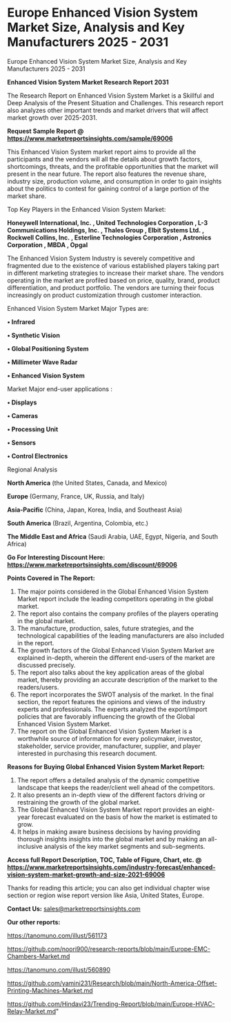 # Europe Enhanced Vision System Market Size, Analysis and Key Manufacturers 2025 - 2031
Europe Enhanced Vision System Market Size, Analysis and Key Manufacturers 2025 - 2031

<strong>Enhanced Vision System Market Research Report 2031</strong>

The Research Report on Enhanced Vision System Market is a Skillful and Deep Analysis of the Present Situation and Challenges. This research report also analyzes other important trends and market drivers that will affect market growth over 2025-2031.

<strong>Request Sample Report @ <a href=https://www.marketreportsinsights.com/sample/69006>https://www.marketreportsinsights.com/sample/69006</a></strong>

This Enhanced Vision System market report aims to provide all the participants and the vendors will all the details about growth factors, shortcomings, threats, and the profitable opportunities that the market will present in the near future. The report also features the revenue share, industry size, production volume, and consumption in order to gain insights about the politics to contest for gaining control of a large portion of the market share.

Top Key Players in the Enhanced Vision System Market:

<strong>Honeywell International, Inc. , United Technologies Corporation , L-3 Communications Holdings, Inc. , Thales Group , Elbit Systems Ltd. , Rockwell Collins, Inc. , Esterline Technologies Corporation , Astronics Corporation , MBDA , Opgal</strong>

The Enhanced Vision System Industry is severely competitive and fragmented due to the existence of various established players taking part in different marketing strategies to increase their market share. The vendors operating in the market are profiled based on price, quality, brand, product differentiation, and product portfolio. The vendors are turning their focus increasingly on product customization through customer interaction.

Enhanced Vision System Market Major Types are:

<strong>• Infrared

• Synthetic Vision

• Global Positioning System

• Millimeter Wave Radar

• Enhanced Vision System</strong>

Market Major end-user applications :

<strong>• Displays 

• Cameras 

• Processing Unit 

• Sensors 

• Control Electronics</strong>

Regional Analysis

</u><strong><b>North America</b></strong> (the United States, Canada, and Mexico)

<strong><b>Europe </b></strong>(Germany, France, UK, Russia, and Italy)

<strong><b>Asia-Pacific</b></strong> (China, Japan, Korea, India, and Southeast Asia)

<strong><b>South America</b></strong> (Brazil, Argentina, Colombia, etc.)

<strong><b>The Middle East and Africa</b></strong> (Saudi Arabia, UAE, Egypt, Nigeria, and South Africa)

<strong>Go For Interesting Discount Here: <a href=https://www.marketreportsinsights.com/discount/69006>https://www.marketreportsinsights.com/discount/69006</a></strong>

<strong>Points Covered in The Report:</strong>
<ol>
  <li>The major points considered in the Global Enhanced Vision System Market report include the leading competitors operating in the global market.</li>
  <li>The report also contains the company profiles of the players operating in the global market.</li>
  <li>The manufacture, production, sales, future strategies, and the technological capabilities of the leading manufacturers are also included in the report.</li>
  <li>The growth factors of the Global Enhanced Vision System Market are explained in-depth, wherein the different end-users of the market are discussed precisely.</li>
  <li>The report also talks about the key application areas of the global market, thereby providing an accurate description of the market to the readers/users.</li>
  <li>The report incorporates the SWOT analysis of the market. In the final section, the report features the opinions and views of the industry experts and professionals. The experts analyzed the export/import policies that are favorably influencing the growth of the Global Enhanced Vision System Market.</li>
  <li>The report on the Global Enhanced Vision System Market is a worthwhile source of information for every policymaker, investor, stakeholder, service provider, manufacturer, supplier, and player interested in purchasing this research document.</li>
</ol>
<strong>Reasons for Buying Global Enhanced Vision System Market Report:</strong>

<ol>
  <li>The report offers a detailed analysis of the dynamic competitive landscape that keeps the reader/client well ahead of the competitors.</li>
  <li>It also presents an in-depth view of the different factors driving or restraining the growth of the global market.</li>
  <li>The Global Enhanced Vision System Market report provides an eight-year forecast evaluated on the basis of how the market is estimated to grow.</li>
  <li>It helps in making aware business decisions by having providing thorough insights insights into the global market and by making an all-inclusive analysis of the key market segments and sub-segments.</li>
</ol>
<strong>Access full Report Description, TOC, Table of Figure, Chart, etc. @ <a href=https://www.marketreportsinsights.com/industry-forecast/enhanced-vision-system-market-growth-and-size-2021-69006>https://www.marketreportsinsights.com/industry-forecast/enhanced-vision-system-market-growth-and-size-2021-69006</a></strong>


Thanks for reading this article; you can also get individual chapter wise section or region wise report version like Asia, United States, Europe.

<strong>Contact Us:</strong>
sales@marketreportsinsights.com

<strong>Our other reports:</strong>

<a href=https://tanomuno.com/illust/561173>https://tanomuno.com/illust/561173</a>

<a href=https://github.com/noori900/research-reports/blob/main/Europe-EMC-Chambers-Market.md>https://github.com/noori900/research-reports/blob/main/Europe-EMC-Chambers-Market.md</a>

<a href=https://tanomuno.com/illust/560890>https://tanomuno.com/illust/560890</a>

<a href=https://github.com/yamini231/Research/blob/main/North-America-Offset-Printing-Machines-Market.md>https://github.com/yamini231/Research/blob/main/North-America-Offset-Printing-Machines-Market.md</a>

<a href=https://github.com/Hindavi23/Trending-Report/blob/main/Europe-HVAC-Relay-Market.md>https://github.com/Hindavi23/Trending-Report/blob/main/Europe-HVAC-Relay-Market.md</a>"
